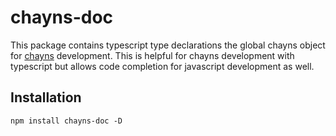 chayns-doc
===================
This package contains typescript type declarations the global chayns object for [chayns](https://github.com/TobitSoftware) development.
This is helpful for chayns development with typescript but allows code completion for javascript development as well.

## Installation
```shell script
npm install chayns-doc -D
```
